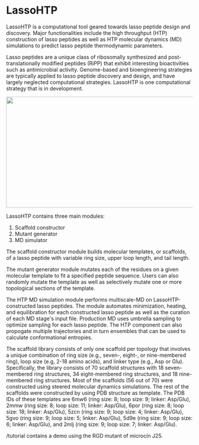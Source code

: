 # LassoHTP
LassoHTP is a computational tool geared towards lasso peptide design and discovery. Major functionalities include the high throughput (HTP) construction of lasso peptides as well as HTP molecular dynamics (MD) simulations to predict lasso peptide thermodynamic parameters.

Lasso peptides are a unique class of ribosomally synthesized and post-translationally modified peptides (RiPP) that exhibit interesting bioactivities such as antimicrobial activity. Genome-based and bioengineering strategies are typically applied to lasso peptide discovery and design, and have largely neglected computational strategies. LassoHTP is one computational strategy that is in development.

<p align="center">
  <img width="650" height="300" src="https://github.com/so-dopamine/LassoHTP/blob/main/image.jpg">
</p>

LassoHTP contains three main modules:
1. Scaffold constructor
2. Mutant generator
3. MD simulator

The scaffold constructor module builds molecular templates, or scaffolds, of a lasso peptide with variable ring size, upper loop length, and tail length.

The mutant generator module mutates each of the residues on a given molecular template to fit a specified peptide sequence. Users can also randomly mutate the template as well as selectively mutate one or more topological sections of the template.

The HTP MD simulation module performs multiscale-MD on LassoHTP-constructed lasso peptides. The module automates minimization, heating, and equilibration for each constructed lasso peptide as well as the curation of each MD stage's input file. Production MD uses umbrella sampling to optimize sampling for each lasso peptide. The HTP component can also propogate multiple trajectories and in turn ensembles that can be used to calculate conformational entropies.

The scaffold library consists of only one scaffold per topology that involves a unique combination of ring size (e.g., seven-, eight-, or nine-membered ring), loop size (e.g, 2-18 amino acids), and linker type (e.g., Asp or Glu). Specifically, the library consists of 70 scaffold structures with 18 seven-membered ring structures, 34 eight-membered ring structures, and 18 nine-membered ring structures. Most of the scaffolds (56 out of 70) were constructed using steered molecular dynamics simulations. The rest of the scaffolds were constructed by using PDB structure as template. The PDB IDs of these templates are 6mw6 (ring size: 8; loop size: 9; linker: Asp/Glu), 2mmw (ring size: 8; loop size: 11; linker: Asp/Glu), 6por (ring size: 8; loop size: 18; linker: Asp/Glu), 5zcn (ring size: 9; loop size: 4; linker: Asp/Glu), 5gvo (ring size: 9; loop size: 5; linker: Asp/Glu), 5d9e (ring size: 9; loop size: 6; linker: Asp/Glu), and 2mlj (ring size: 9; loop size: 7; linker: Asp/Glu).  

/tutorial contains a demo using the RGD mutant of microcin J25.
